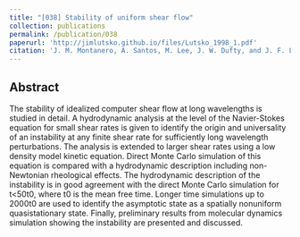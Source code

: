 ```yaml
---
title: "[038] Stability of uniform shear flow"
collection: publications
permalink: /publication/038
paperurl: 'http://jimlutsko.github.io/files/Lutsko_1998_1.pdf'
citation: 'J. M. Montanero, A. Santos, M. Lee, J. W. Dufty, and J. F. Lutsko, &quot;Stability of uniform shear flow&quot;, <i>Phys. Rev. E</i>, <strong>57</strong>, 546 (1998)'
---
```

Abstract
---
The stability of idealized computer shear flow at long wavelengths is studied in detail. A hydrodynamic analysis at the level of the Navier-Stokes equation for small shear rates is given to identify the origin and universality of an instability at any finite shear rate for sufficiently long wavelength perturbations. The analysis is extended to larger shear rates using a low density model kinetic equation. Direct Monte Carlo simulation of this equation is compared with a hydrodynamic description including non-Newtonian rheological effects. The hydrodynamic description of the instability is in good agreement with the direct Monte Carlo simulation for t<50t0, where t0 is the mean free time. Longer time simulations up to 2000t0 are used to identify the asymptotic state as a spatially nonuniform quasistationary state. Finally, preliminary results from molecular dynamics simulation showing the instability are presented and discussed.
